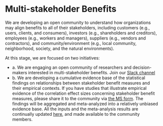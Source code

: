 # Multi-stakeholder Benefits
We are developing an open community to understand how organizations may align benefits to all of their stakeholders, including customers (e.g., users, clients, and consumers), investors (e.g., shareholders and creditors), employees (e.g., workers and managers), suppliers (e.g., vendors and contractors), and community/environment (e.g., local community, neighborhood, society, and the natural environments).  

At this stage, we are focused on two initiatives:  
- a. We are engaging an open community of researchers and decision-makers interested in multi-stakeholder benefits. Join our [Slack channel](https://app.slack.com/client/T02V6J4J39R/C02V8S6JXFE) 
- b. We are developing a cumulative evidence base of the statistical findings on relationships between stakeholder benefit measures and their empirical contexts. If you have studies that illustrate empirical evidence of the correlation effect sizes concerning stakeholder benefit measures, please share it to the community via [the MS form](https://forms.office.com/r/AGS6VMwhzN). The findings will be aggregated and meta-analyzed into a relatively unbiased evidence base. All the inputs and the meta-analysis results are continually updated [here](https://github.com/GoPeaks-AI/multi-stakeholder-benefits/blob/data/README.md), and made available to the community members.

